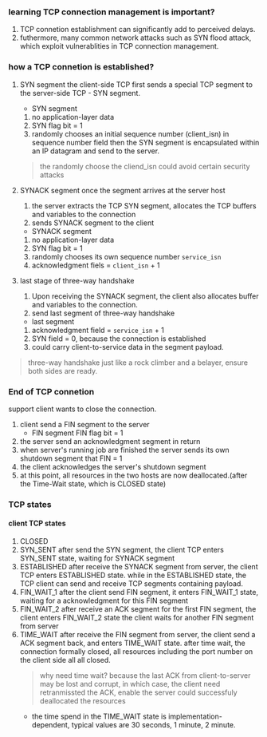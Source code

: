 ### learning TCP connection management is important?
1. TCP connetion establishment can significantly add to perceived delays.
2. futhermore, many common network attacks such as SYN flood attack, which exploit vulnerablities in TCP connection management.

### how a TCP connetion is established?

1. SYN segment
   the client-side TCP first sends a special TCP segment to the server-side TCP - SYN segment.
   - SYN segment
   1. no application-layer data
   2. SYN flag bit = 1
   3. randomly chooses an initial sequence number (client_isn) in sequence number field
   then the SYN segment is encapsulated within an IP datagram and send to the server.
   
   > the randomly choose the cliend_isn could avoid certain security attacks

2. SYNACK segment
   once the segment arrives at the server host
   1. the server extracts the TCP SYN segment, allocates the TCP buffers and variables to the connection
   2. sends SYNACK segment to the client
   - SYNACK segment
   1. no application-layer data
   2. SYN flag bit = 1
   3. randomly chooses its own sequence number `service_isn`
   4. acknowledgment fiels = `client_isn` + 1

3. last stage of three-way handshake
   1. Upon receiving the SYNACK segment, the client also allocates buffer and variables to the connection.
   2. send last segment of three-way handshake
   - last segment
   1. acknowledgment field = `service_isn` + 1
   2. SYN field = 0, because the connection is established
   3. could carry client-to-service data in the segment payload.
   
> three-way handshake just like a rock climber and a belayer, ensure both sides are ready.

### End of TCP connetion

support client wants to close the connection.
1. client send a FIN segment to the server
   - FIN segment
     FIN flag bit = 1
2. the server send an acknowledgment segment in return 
3. when server's running job are finished
   the server sends its own shutdown segment that FIN = 1
4. the client acknowledges the server's shutdown segment
5. at this point, all resources in the two hosts are now deallocated.(after the Time-Wait state, which is CLOSED state)

### TCP states
#### client TCP states
1. CLOSED
2. SYN_SENT
   after send the SYN segment, the client TCP enters SYN_SENT state, waiting for SYNACK segment
3. ESTABLISHED
   after receive the SYNACK segment from server, the client TCP enters ESTABLISHED state.
   while in the ESTABLISHED state, the TCP client can send and receive TCP segments containing payload.
4. FIN_WAIT_1
   after the client send FIN segment, it enters FIN_WAIT_1 state, waiting for a acknowledgment for this FIN segment
5. FIN_WAIT_2
   after receive an ACK segment for the first FIN segment, the client enters FIN_WAIT_2 state
   the client waits for another FIN segment from server
6. TIME_WAIT
   after receive the FIN segment from server, the client send a ACK segment back, and enters TIME_WAIT state.
   after time wait, the connection formally closed, all resources including the port number on the client side all all closed.
   > why need time wait?
   > because the last ACK from client-to-server may be lost and corrupt, in which case, the client need retranmissted the ACK, enable the server could successfuly deallocated the resources
   - the time spend in the TIME_WAIT state is implementation-dependent, typical values are 30 seconds, 1 minute, 2 minute.
